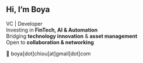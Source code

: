## Hi, I’m Boya

VC | Developer  
Investing in **FinTech, AI & Automation**  
Bridging **technology innovation** & **asset management**  
Open to **collaboration & networking**

📩 boya[dot]chiou[at]gmail[dot]com
